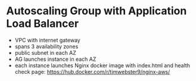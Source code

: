 # Autoscaling Group with Application Load Balancer

* VPC with internet gateway
* spans 3 availability zones
* public subnet in each AZ
* AG launches instance in each AZ
* each instance launches Nginx docker image with index.html and health check page: https://hub.docker.com/r/timwebster9/nginx-aws/
